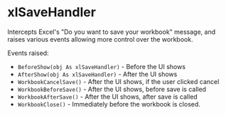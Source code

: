 # xlSaveHandler

Intercepts Excel's "Do you want to save your workbook" message, and raises various events allowing more control over the workbook.

Events raised:

* `BeforeShow(obj As xlSaveHandler)` - Before the UI shows
* `AfterShow(obj As xlSaveHandler)` - After the UI shows
* `WorkbookCancelSave()` - After the UI shows, if the user clicked cancel
* `WorkbookBeforeSave()` - After the UI shows, before save is called
* `WorkbookAfterSave()` - After the UI shows, after save is called
* `WorkbookClose()` - Immediately before the workbook is closed.